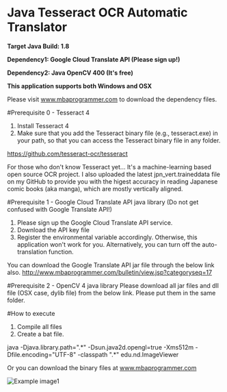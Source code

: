 Java Tesseract OCR Automatic Translator
===============================

**Target Java Build: 1.8**

**Dependency1: Google Cloud Translate API (Please sign up!)**

**Dependency2: Java OpenCV 400 (It's free)**

**This application supports both Windows and OSX**


Please visit www.mbaprogrammer.com to download the dependency files.

#Prerequisite 0 - Tesseract 4
1. Install Tesseract 4
2. Make sure that you add the Tesseract binary file (e.g., tesseract.exe) in your path, so that you can access the Tesseract binary file in any folder.

https://github.com/tesseract-ocr/tesseract

For those who don't know Tesseract yet... It's a machine-learning based open source OCR project. I also uploaded the latest jpn_vert.traineddata file on my GitHub to provide you with the higest accuracy in reading Japanese comic books (aka manga), which are mostly vertically aligned.


#Prerequisite 1 - Google Cloud Translate API java library (Do not get confused with Google Translate API!)
1. Please sign up the Google Cloud Translate API service.
2. Download the API key file
3. Register the environmental variable accordingly.
Otherwise, this application won't work for you. Alternatively, you can turn off the auto-translation function.

You can download the Google Translate API jar file through the below link also.
http://www.mbaprogrammer.com/bulletin/view.jsp?categoryseq=17

#Prerequisite 2 - OpenCV 4 java library
Please download all jar files and dll file (OSX case, dylib file) from the below link.
Please put them in the same folder.

#How to execute
1. Compile all files
2. Create a bat file.

java -Djava.library.path=".\*" -Dsun.java2d.opengl=true -Xms512m -Dfile.encoding="UTF-8" -classpath ".\*" edu.nd.ImageViewer

Or you can download the binary files at www.mbaprogrammer.com

![Example image1](http://www.mbaprogrammer.com/upload/ttt1.png)
